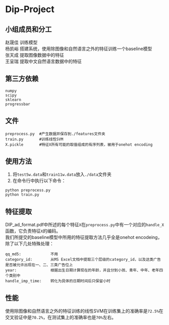 # Dip-Project


## 小组成员和分工

赵晟佳	训练模型  
杨凯峪	搭建系统，使用除图像和自然语言之外的特征训练一个baseline模型  
张天成	提取图像数据中的特征  
王呈瑞 提取中文自然语言数据中的特征  


## 第三方依赖 

```
numpy  
scipy  
sklearn  
progressbar    
```


## 文件

```
preprocess.py  #产生数据并保存到./features文件夹  
train.py       #训练线性SVM  
X.pickle       #特征X所有可能的取值组成的有序列表，被用于onehot encoding  
```


## 使用方法

1. 将`test5w.data`和`train11w.data`放入`./data`文件夹  
2. 在命令行中执行以下命令：
```
python preprocess.py 
python train.py 
```


## 特征提取

DIP_ad_format.pdf中所述的每个特征`X`在`preprocess.py`中有一个对应的`handle_X`函数，它负责特征`X`的编码。   
我们所提交的baseline模型中所用的特征提取方法几乎全是onehot encodeing，除了以下几处特殊处理： 

```
qq_md5:             不用  
category_id:        从MS Excel文档中提取三个层级的category_id，以及这类广告是否被允许出现在一、二、三类广告位上  
year:               根据出生日期计算现在的年龄，并且分到小孩、青年、中年、老年四个类别中  
handle_imp_time:    转化为具体的日期时间后只保留小时  
```


## 性能

使用除图像和自然语言之外的特征训练的线性SVM在训练集上的准确率是`72.5%`在交叉验证中是`70.2%`，在测试集上的准确率也是`70%`左右。
